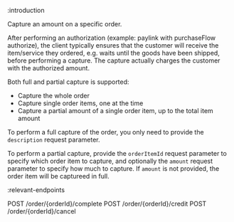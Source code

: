 :introduction

Capture an amount on a specific order.

After performing an authorization (example: paylink with purchaseFlow
authorize), the client typically ensures that the customer will receive the
item/service they ordered, e.g. waits until the goods have been shipped, before
performing a capture. The capture actually charges the customer with the
authorized amount.

Both full and partial capture is supported:

* Capture the whole order
* Capture single order items, one at the time
* Capture a partial amount of a single order item, up to the total item amount

To perform a full capture of the order, you only need to provide the
`description` request parameter.

To perform a partial capture, provide the `orderItemId` request parameter to
specify which order item to capture, and optionally the `amount` request
parameter to specify how much to capture. If `amount` is not provided, the order
item will be captureed in full.

:relevant-endpoints

POST /order/{orderId}/complete
POST /order/{orderId}/credit
POST /order/{orderId}/cancel
